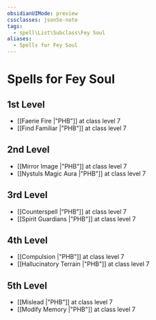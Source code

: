 ```yaml
---
obsidianUIMode: preview
cssclasses: json5e-note
tags:
  - spell\List\Subclass\Fey Soul
aliases:
  - Spells for Fey Soul
---
```

# Spells for Fey Soul

## 1st Level

- [[Faerie Fire \|"PHB"]] at class level 7
- [[Find Familiar \|"PHB"]] at class level 7

## 2nd Level

- [[Mirror Image \|"PHB"]] at class level 7
- [[Nystuls Magic Aura \|"PHB"]] at class level 7

## 3rd Level

- [[Counterspell \|"PHB"]] at class level 7
- [[Spirit Guardians \|"PHB"]] at class level 7

## 4th Level

- [[Compulsion \|"PHB"]] at class level 7
- [[Hallucinatory Terrain \|"PHB"]] at class level 7

## 5th Level

- [[Mislead \|"PHB"]] at class level 7
- [[Modify Memory \|"PHB"]] at class level 7
